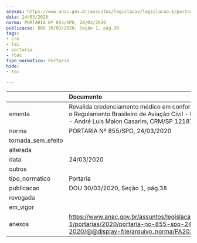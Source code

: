 ```yaml
---
anexos: https://www.anac.gov.br/assuntos/legislacao/legislacao-1/portarias/2020/portaria-no-855-spo-24-03-2020/@@display-file/arquivo_norma/PA2020-0855.pdf
data: 24/03/2020
norma: PORTARIA Nº 855/SPO, 24/03/2020
publicacao: DOU 30/03/2020, Seção 1, pág.38
tags:
- crm
- lei
- portaria
- rbac
tipo_normatico: Portaria
hide: 
- toc 
 
---
```


|                    | Documento                                                                                                                                                   |
|:-------------------|:------------------------------------------------------------------------------------------------------------------------------------------------------------|
| ementa             | Revalida credenciamento médico em conformidade com o Regulamento Brasileiro de Aviação Civil - RBAC nº 67 - André Luis Maion Casarim, CRM/SP 121878, MC 93. |
| norma              | PORTARIA Nº 855/SPO, 24/03/2020                                                                                                                             |
| tornada_sem_efeito |                                                                                                                                                             |
| alterada           |                                                                                                                                                             |
| data               | 24/03/2020                                                                                                                                                  |
| outros             |                                                                                                                                                             |
| tipo_normatico     | Portaria                                                                                                                                                    |
| publicacao         | DOU 30/03/2020, Seção 1, pág.38                                                                                                                             |
| revogada           |                                                                                                                                                             |
| em_vigor           |                                                                                                                                                             |
| anexos             | https://www.anac.gov.br/assuntos/legislacao/legislacao-1/portarias/2020/portaria-no-855-spo-24-03-2020/@@display-file/arquivo_norma/PA2020-0855.pdf         |